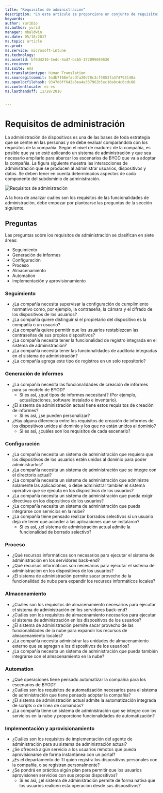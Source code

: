 ```yaml
---
title: "Requisitos de administración"
description: "En este artículo se proporciona un conjunto de requisitos de diseño de administración comunes que debe usarse en un escenario de Bring Your Own Device."
keywords: 
author: YuriDio
ms.author: yurid
manager: mbaldwin
ms.date: 05/18/2017
ms.topic: article
ms.prod: 
ms.service: microsoft-intune
ms.technology: 
ms.assetid: bf0d4210-5edc-4ad7-bcb5-372099049630
ms.reviewer: 
ms.suite: ems
ms.translationtype: Human Translation
ms.sourcegitcommit: 5adb7f68efacdfa20d78c3cf5853fa374793140a
ms.openlocfilehash: 9347d0ff642a3ea4a337962b5ec10a0c4c6cdc66
ms.contentlocale: es-es
ms.lasthandoff: 11/28/2016


---
```


# <a name="management-requirements"></a>Requisitos de administración

La administración de dispositivos es una de las bases de toda estrategia que se centre en las personas y se debe evaluar comparándola con los requisitos de la compañía. Según el nivel de madurez de la compañía, es posible que ya se esté aplicando un sistema de administración y que sea necesario ampliarlo para abarcar los escenarios de BYOD que va a adoptar la compañía. La figura siguiente muestra las interacciones de administración que se producen al administrar usuarios, dispositivos y datos. Se deben tener en cuenta determinados aspectos de cada componente del subdominio de administración.

![Requisitos de administración](./media/BYOD_Figure4.png)

A la hora de analizar cuáles son los requisitos de las funcionalidades de administración, debe empezar por plantearse las preguntas de la sección siguiente.

## <a name="questions-to-ask"></a>Preguntas

Las preguntas sobre los requisitos de administración se clasifican en siete áreas:

- Seguimiento
- Generación de informes
- Configuración
- Proceso
- Almacenamiento
- Automation
- Implementación y aprovisionamiento


### <a name="monitoring"></a>Seguimiento

- ¿La compañía necesita supervisar la configuración de cumplimiento normativo como, por ejemplo, la contraseña, la cámara y el cifrado de los dispositivos de los usuarios?
- ¿La compañía quiere distinguir si el propietario del dispositivo es la compañía o un usuario?
- ¿La compañía quiere permitir que los usuarios restablezcan las contraseñas de sus propios dispositivos?
- ¿La compañía necesita tener la funcionalidad de registro integrada en el sistema de administración?
- ¿La compañía necesita tener las funcionalidades de auditoría integradas en el sistema de administración?
- ¿La compañía agrega este tipo de registros en un solo repositorio?

### <a name="reporting"></a>Generación de informes

- ¿La compañía necesita las funcionalidades de creación de informes para su modelo de BYOD?
    - Si es así, ¿qué tipos de informes necesitará? (Por ejemplo, actualizaciones, software instalado e inventario).
- ¿El sistema de administración actual tiene estos requisitos de creación de informes?
    - Si es así, ¿se pueden personalizar?
- ¿Hay alguna diferencia entre los requisitos de creación de informes de los dispositivos unidos al dominio y los que no están unidos al dominio?
    - Si es así, ¿cuáles son los requisitos de cada escenario?

### <a name="configuration"></a>Configuración

- ¿La compañía necesita un sistema de administración que requiera que los dispositivos de los usuarios estén unidos al dominio para poder administrarlos?
- ¿La compañía necesita un sistema de administración que se integre con el directorio actual?
- ¿La compañía necesita un sistema de administración que administre solamente las aplicaciones, o debe administrar también el sistema operativo que se ejecuta en los dispositivos de los usuarios?
- ¿La compañía necesita un sistema de administración que pueda exigir directivas en los dispositivos de los usuarios?
- ¿La compañía necesita un sistema de administración que pueda integrarse con servicios en la nube?
- ¿La compañía tiene pensado realizar borrados selectivos si un usuario deja de tener que acceder a las aplicaciones que se instalaron?
    - Si es así, ¿el sistema de administración actual admite la funcionalidad de borrado selectivo?

### <a name="compute"></a>Proceso

- ¿Qué recursos informáticos son necesarios para ejecutar el sistema de administración en los servidores back-end?
- ¿Qué recursos informáticos son necesarios para ejecutar el sistema de administración en los dispositivos de los usuarios?
- ¿El sistema de administración permite sacar provecho de la funcionalidad de nube para expandir los recursos informáticos locales?

### <a name="storage"></a>Almacenamiento

- ¿Cuáles son los requisitos de almacenamiento necesarios para ejecutar el sistema de administración en los servidores back-end?
- ¿Cuáles son los requisitos de almacenamiento necesarios para ejecutar el sistema de administración en los dispositivos de los usuarios?
- ¿El sistema de administración permite sacar provecho de las funcionalidades de la nube para expandir los recursos de almacenamiento locales?
- ¿La compañía necesita administrar las unidades de almacenamiento externo que se agregan a los dispositivos de los usuarios?
- ¿La compañía necesita un sistema de administración que pueda también integrarse con el almacenamiento en la nube?

### <a name="automation"></a>Automation

- ¿Qué operaciones tiene pensado automatizar la compañía para los escenarios de BYOD?
- ¿Cuáles son los requisitos de automatización necesarios para el sistema de administración que tiene pensado adoptar la compañía?
- ¿El sistema de administración actual admite la automatización integrada de scripts o de línea de comandos?
- ¿La compañía tiene un sistema de administración que se integre con los servicios en la nube y proporcione funcionalidades de automatización?

### <a name="deployment-and-provisioning"></a>Implementación y aprovisionamiento

- ¿Cuáles son los requisitos de implementación del agente de administración para su sistema de administración actual?
- ¿Se ofrecerá algún servicio a los usuarios remotos que pueda aprovisionarse de forma instantánea con un portal?
- ¿Es el departamento de TI quien registra los dispositivos personales con la compañía, o se registran personalmente?
- ¿Se pondrá en práctica algún plan para permitir que los usuarios aprovisionen servicios con sus propios dispositivos?
    - Si es así, ¿el sistema de administración permite de forma nativa que los usuarios realicen esta operación desde sus dispositivos?

